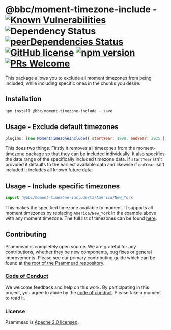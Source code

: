 # @bbc/moment-timezone-include - [![Known Vulnerabilities](https://snyk.io/test/github/bbc/psammead/badge.svg?targetFile=packages%2Futilities%2Fmoment-timezone-include%2Fpackage.json)](https://snyk.io/test/github/bbc/psammead?targetFile=packages%2Futilities%2Fmoment-timezone-include%2Fpackage.json) ![Dependency Status](https://david-dm.org/bbc/psammead.svg?path=packages/utilities/moment-timezone-include) [![peerDependencies Status](https://david-dm.org/bbc/psammead/peer-status.svg?path=packages/utilities/moment-timezone-include)](https://david-dm.org/bbc/psammead?path=packages/utilities/moment-timezone-include&type=peer) [![GitHub license](https://img.shields.io/badge/license-Apache%202.0-blue.svg)](https://github.com/bbc/psammead/blob/latest/LICENSE) [![npm version](https://img.shields.io/npm/v/@bbc/moment-timezone-include.svg)](https://www.npmjs.com/package/@bbc/moment-timezone-include) [![PRs Welcome](https://img.shields.io/badge/PRs-welcome-brightgreen.svg)](https://github.com/bbc/psammead/blob/latest/CONTRIBUTING.md)

This package allows you to exclude all moment timezones from being included, while including specific ones in the chunks you desire.

## Installation

```jsx
npm install @bbc/moment-timezone-include --save
```

## Usage - Exclude default timezones

```jsx
plugins: [new MomentTimezoneInclude({ startYear: 1990, endYear: 2025 })],
```

This does two things. Firstly it removes all timezones from the moment-timezone package so that they can be included individually. It also specifies the date range of the specifically included timezone data. If `startYear` isn't provided it defaults to the earliest available data and likewise if `endYear` isn't included it includes all known future data.

## Usage - Include specific timezones

```jsx
import '@bbc/moment-timezone-include/tz/America/New_York'
```

This makes the specified timezone available to moment. It supports all moment timezones by replacing `America/New_York` in the example above with any moment timezone. The full list of timezones can be found [here](https://github.com/moment/moment-timezone/blob/develop/data/packed/latest.json).

## Contributing

Psammead is completely open source. We are grateful for any contributions, whether they be new components, bug fixes or general improvements. Please see our primary contributing guide which can be found at [the root of the Psammead respository](https://github.com/bbc/psammead/blob/latest/CONTRIBUTING.md).

### [Code of Conduct](https://github.com/bbc/psammead/blob/latest/CODE_OF_CONDUCT.md)

We welcome feedback and help on this work. By participating in this project, you agree to abide by the [code of conduct](https://github.com/bbc/psammead/blob/latest/CODE_OF_CONDUCT.md). Please take a moment to read it.

### License

Psammead is [Apache 2.0 licensed](https://github.com/bbc/psammead/blob/latest/LICENSE).
